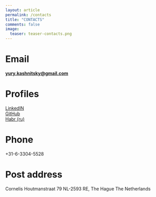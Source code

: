 ```yaml
---
layout: article
permalink: /contacts
title: "CONTACTS"
comments: false
image:
  teaser: teaser-contacts.png
---
```


# Email
**yury.kashnitsky@gmail.com**   
 
# Profiles
[LinkedIN](https://www.linkedin.com/in/festline)   
[GitHub](https://github.com/Yorko)   
[Habr (ru)](http://habrahabr.ru/users/yorko/)   
 
# Phone
+31-6-3304-5528

# Post address
Cornelis Houtmanstraat 79 
NL-2593 RE, The Hague 
The Netherlands
